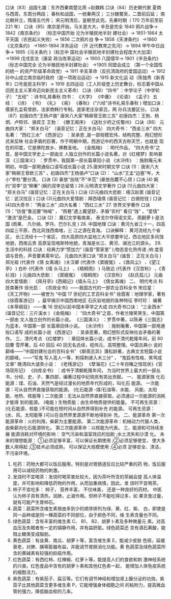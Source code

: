 
口诀（83）战国七雄：东齐西秦南楚北燕 +赵魏韩
口诀（84）历史朝代歌
夏商与西周，东周分两段； 春秋和战国，一统秦两汉；
三分魏蜀吴，二晋前后延； 南北朝并立，隋唐五代传；
宋元明清后，皇朝至此完。先秦时期（ 170 万年前至前 221 年）
口诀（85）南京是开始，马关是大大，辛丑是完全
1840 鸦片战争→ 1842《南京条约》 （标志中国开始 沦为半殖民地半封
建社会）→ 1851-1864 太平天国（农民起义失败）→ 1856 二次鸦片战
争→ 1858《天津条约》 →1860《北京条约》 →1861-1894 洋务运动 （开
近代教育之先河）→ 1894 甲午中日战争→ 1895《马关条约 》（标志中
国社会半殖民地半封建社会程度大大加深） →1898 戊戌变法（康梁
政治改革运动）→ 1900 八国侵华→ 1901《辛丑条约》 （标志中国完全
沦为半殖民地半封建社会） →1905 同盟会成立 （第一个全国性的统一
的资产阶级革命政党）→ 1911 辛亥革命（反抗清政府的爱国运动）→
1912 孙中山成立南京临时政府（是一项政治运动）→ 1915 新文化运
动（陈独秀《新青年》口号是民主科学）→ 1919 五四运动（工人阶级登上历史舞台，标志着中国从旧民主主义革命迈向新民主主义革命）
口诀（86）“四书” ：中学论子（中学轮子） “五经” ：诗书礼易春秋
四书： 《大学》 《中庸》 《论语》 《孟子》
五经： 《诗》 《书》 《礼》 《易》 《春秋》 (“六经”诗书礼易乐春秋 )
增加口诀：儒家孔孟荀曾颜，法家商韩行专制。道家老庄杂家吕，两
孙兵法要区分。
口诀（87）初唐四杰“王杨卢骆”
唐宋八大家“韩柳曾王欧三苏”
初唐四杰：王勃、杨炯、卢照邻、骆宾王
王勃： 《滕王阁序》 《送杜少府之任蜀州》
口诀（88）
元曲四大家： “郑关白马” （谐音记忆：正在关白马）
四大奇书： “西金三水”
四大名著： “西红三水”
《西游记》 ：吴承恩 ,是一部规模宏伟、结构完整、用幻想形式来反映
社会矛盾的巨著，作于明朝中期，西游记中的西天古称天竺，也就是
现在的印度，它是佛陀故乡、佛教圣地。
《金瓶梅》 ：明代作品， “四大奇书”之首，是中国文学史上一部由文
人独立创作的长篇小说名著，对《红楼梦》影响甚深
《三国演义》 ：罗贯中，我国第一部长篇章回小说
《水浒传》 ：施耐庵元末明初，中国一部用通俗口语写成长篇小说
25.唐宋时期文学
口诀 (1)：唐宋八大家“韩柳王曾欧三苏” ，初唐四杰“王杨骆卢”口诀 (2)： “山水”王孟“边塞”岑，大小“李杜”要分清。
口诀 (3) 豪放“岳陆”不“辛范” (豪放岳麓不心烦 )
口诀 (4) 婉约“双李”总“柳秦” (婉约双李总留情 )
26.元明清文学著作
口诀 (1)元曲四大家： “郑关白马” (谐音记忆：正在关白马 )
口诀 (2)元曲四大悲剧：梧汉赵窦 (谐音记忆：武汉找豆 )
口诀 (3)元曲四大爱情剧：拜西墙倩 (谐音记忆：白锡抢钱 )
口诀 (4)四大奇书： “两金三水” ;四大名著： “西红三水”
27. 世界文学著作
口诀 (1)：“彷徨”鲁迅要“呐喊” ， “雨巷”遇上戴望舒，矛盾“农村”
看日“蚀” ，“爱情” “激流”是巴金。
口诀 (2)： 魔幻文学看南美， 泰戈尔夺得诺文奖。 雨翻萝卜是法国 (雨果、
凡尔纳、罗丹、巴尔扎克 )
28. 中国地理
口诀：黄河九省江十一，四高四盆三平原，西北风蚀西南喀，三
江之源在青海。 口诀解释： 黄河流经九个省区， 长江流经十一个省区，
四大高原四大盆地三大平原要牢记，西北地区多风蚀地貌，西南云贵
高原呈现喀斯特地貌，青海是长江、黄河、澜沧江的源头。
29. 生活中的科技
口诀：经典力学“惯加力” (谐音“管家里” );物态变化热传递 ;响
度音调与音色，声音要素需牢记。
元曲四大家口诀 “郑关白马” (谐音： 正在关白马 ) 郑光祖 (代表作《倩
女离魂》 )关汉卿 (代表作《窦娥冤》 、《救风尘》 、《望江亭》 ) 白朴 (代表作《墙
头马上》 、《梧桐雨》 ) 马致远 (代表作《汉宫秋》 、《青衫泪》 )
元曲四大悲剧： 《窦娥冤》 《梧桐雨》 《汉宫秋》 《赵氏孤儿》
元曲四大爱情剧： 《拜月亭》《西厢记》《墙头马上》 《倩女离魂》 二、
明代考点 科技类著作
徐光启： 《农政全书》——我国古代的一部农业百科全书
宋应星： 《天工开物》——被誉为 “中国 17 世纪的工艺百科全书”
徐霞客：地理学家，著有《徐霞客游记》 ，最早揭示中国西南地区
石灰岩地貌的各种特征
李时珍： 编著《本草纲目》 ——集 16 世纪以前中国本草学之大成
四大奇书口诀： “三金西水” (谐音记忆：三斤溪水 )
《金瓶梅》 ： “四大奇书”之首，作者兰陵笑笑生，中国第一部由
文人独立创作的长篇小说。
《三国演义》 ：罗贯中著，以陈寿《三国志》为蓝本，中国第一部
长篇章回体小说。 《水浒传》 ：施耐庵著，中国第一部用通俗口语写
成的长篇小说 《西游记》 ：吴承恩著，用幻想形式反映社会矛盾的著
作。 三、清代考点
《红楼梦》 ：章回体长篇小说，成书于清代乾隆年间，前 80 回曹
雪芹著，后 40 回后 40 回无名氏续，程伟元、高鹗整理。中国古典小
说的巅峰——“中国封建社会的百科全书”
《聊斋志异》蒲松龄著，古典文言短篇小说的巅峰。——“写鬼
写人高人一等，刺探刺虐入木三分” ， “鬼狐有性格，笑骂成文章”
晚清四大谴责小说： 《老残游记》 《孽海花》《二十年目睹之怪现状》《官场现形记》
《四库全书》 ：成书于清朝乾隆年间， 为当时世界上最大的一部丛
书，分经、史、子、集四部，编著过程中纪晓岚有突出贡献。
一、 能源家族
化石能源：煤、石油、天然气是经过漫长的地质年代形成的，叫化石
能源。
一次能源：可从自然界直接获取的能源。 (化石能源 -煤/石油等、水能、
风能、太阳能、地热、核能等 )
二次能源：无法从自然界直接获取，必须通过一次能源的消耗才能得
到的能源。 (电能 )
生物质能：由生命物质提供的能量。
不可再生资源： (化石能源、核能 )不可能在短时间从自然界得到补充
的能源。
可再生资源： (水、风、太阳能等 )可以在自然界里源源不断地得到补
充。
二、能源革命
第一次能源革命：火的利用，柴薪为主要能源。
第二次能源革命：机械动力代替人类，由柴薪向化石能源转化。
第三次能源革命：以核能为代表。
三、能源和可持续发展
能源消耗对环境的影响： 空气污染和温室效应的加剧 ;水土流失和沙漠
化。
未来的理想能源： ①必须足够丰富，可以保证长期使用 ;②必须足够便宜， 使大多数人用得起 ;③技术必须成熟， 可以保证大规模使用 ;④必须
足够安全、清洁，不污染环境。
1. 吃药：药物大都可以饭后服用，特别是对胃肠道反应比较严重的药
物，饭后服用可以减轻药物的刺激。
2. 发烧时不宜喝茶：发烧时喝茶害处较大，因为茶叶所含的茶碱会提
高人体温度，并可影响和降低药物的作用，从而加重病情，因此，发
烧时不宜喝茶。
3. 柿子不宜吃多： 柿子， 营养丰富， 不仅味美， 还是一种良好的药材。
中医认为柿子具有清热，润肺，止渴作用。但柿子不能吃得过多，如
果贪食过量，就有可能产生胃柿石。
4. 蔬菜：蔬菜所含维生素按由多到少的顺序排列为绿、黄、红、紫、
白，即使是同一品种或是同一棵蔬菜的不同部位，由于颜色不同，维
生素含量也不同。
5. 绿色蔬菜：含有丰富的维生素 C、 B1、 B2、胡萝卜素及多种微量元
素。对高血压及失眠者有一定的镇静作用，并有益肝脏。绿色蔬菜还
含有酒石黄酸，能阻止糖类变成脂肪。
6. 黄色蔬菜：有韭黄、南瓜、胡萝卜等，富含维生素 E，能减少皮肤
色斑，延缓衰老，对脾、胰等脏器有益，并能调节胃肠消化功能。黄
色蔬菜及绿色蔬菜所含的黄碱素有较强的抑癌作用。
7. 红色蔬菜：有西红柿、红辣椒、红萝卜等，能提高人们的食欲和刺
激神经系统的兴奋。红色食品中含有的胡萝卜素和其他红色素一起，
能增加人体免疫系统的细胞活力。
8. 紫色蔬菜：有紫茄子、扁豆等。它们有调节神经和增加肾上腺分泌的功效。紫茄子比其他蔬菜含更多维生素 P，它能增强身体细胞之间
的粘附力，提高微血管的强力，降低脑血栓的几率。